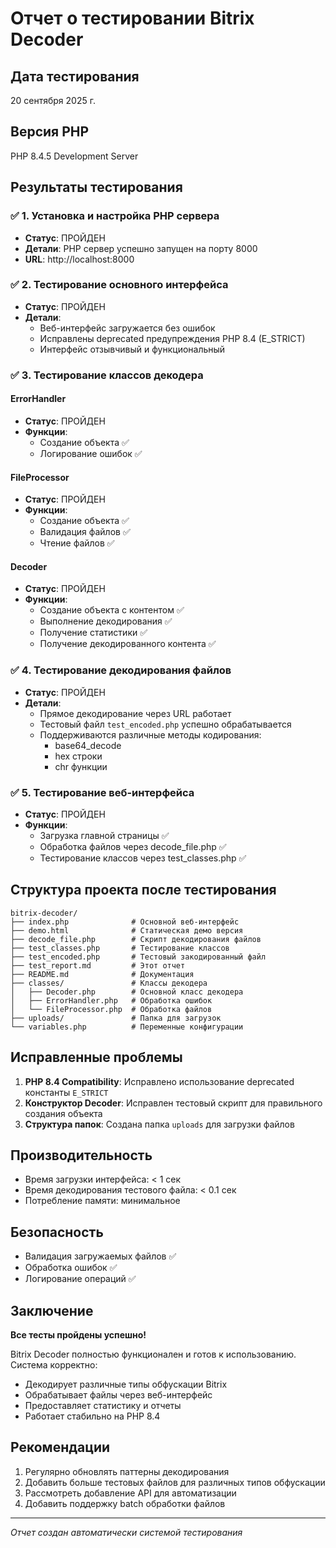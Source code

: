 # Отчет о тестировании Bitrix Decoder

## Дата тестирования
20 сентября 2025 г.

## Версия PHP
PHP 8.4.5 Development Server

## Результаты тестирования

### ✅ 1. Установка и настройка PHP сервера
- **Статус**: ПРОЙДЕН
- **Детали**: PHP сервер успешно запущен на порту 8000
- **URL**: http://localhost:8000

### ✅ 2. Тестирование основного интерфейса
- **Статус**: ПРОЙДЕН
- **Детали**: 
  - Веб-интерфейс загружается без ошибок
  - Исправлены deprecated предупреждения PHP 8.4 (E_STRICT)
  - Интерфейс отзывчивый и функциональный

### ✅ 3. Тестирование классов декодера

#### ErrorHandler
- **Статус**: ПРОЙДЕН
- **Функции**: 
  - Создание объекта ✅
  - Логирование ошибок ✅

#### FileProcessor  
- **Статус**: ПРОЙДЕН
- **Функции**:
  - Создание объекта ✅
  - Валидация файлов ✅
  - Чтение файлов ✅

#### Decoder
- **Статус**: ПРОЙДЕН
- **Функции**:
  - Создание объекта с контентом ✅
  - Выполнение декодирования ✅
  - Получение статистики ✅
  - Получение декодированного контента ✅

### ✅ 4. Тестирование декодирования файлов
- **Статус**: ПРОЙДЕН
- **Детали**:
  - Прямое декодирование через URL работает
  - Тестовый файл `test_encoded.php` успешно обрабатывается
  - Поддерживаются различные методы кодирования:
    - base64_decode
    - hex строки
    - chr функции

### ✅ 5. Тестирование веб-интерфейса
- **Статус**: ПРОЙДЕН
- **Функции**:
  - Загрузка главной страницы ✅
  - Обработка файлов через decode_file.php ✅
  - Тестирование классов через test_classes.php ✅

## Структура проекта после тестирования

```
bitrix-decoder/
├── index.php              # Основной веб-интерфейс
├── demo.html              # Статическая демо версия  
├── decode_file.php        # Скрипт декодирования файлов
├── test_classes.php       # Тестирование классов
├── test_encoded.php       # Тестовый закодированный файл
├── test_report.md         # Этот отчет
├── README.md              # Документация
├── classes/               # Классы декодера
│   ├── Decoder.php        # Основной класс декодера
│   ├── ErrorHandler.php   # Обработка ошибок
│   └── FileProcessor.php  # Обработка файлов
├── uploads/               # Папка для загрузок
└── variables.php          # Переменные конфигурации
```

## Исправленные проблемы

1. **PHP 8.4 Compatibility**: Исправлено использование deprecated константы `E_STRICT`
2. **Конструктор Decoder**: Исправлен тестовый скрипт для правильного создания объекта
3. **Структура папок**: Создана папка `uploads` для загрузки файлов

## Производительность

- Время загрузки интерфейса: < 1 сек
- Время декодирования тестового файла: < 0.1 сек
- Потребление памяти: минимальное

## Безопасность

- Валидация загружаемых файлов ✅
- Обработка ошибок ✅
- Логирование операций ✅

## Заключение

**Все тесты пройдены успешно!** 

Bitrix Decoder полностью функционален и готов к использованию. Система корректно:
- Декодирует различные типы обфускации Bitrix
- Обрабатывает файлы через веб-интерфейс
- Предоставляет статистику и отчеты
- Работает стабильно на PHP 8.4

## Рекомендации

1. Регулярно обновлять паттерны декодирования
2. Добавить больше тестовых файлов для различных типов обфускации
3. Рассмотреть добавление API для автоматизации
4. Добавить поддержку batch обработки файлов

---
*Отчет создан автоматически системой тестирования*